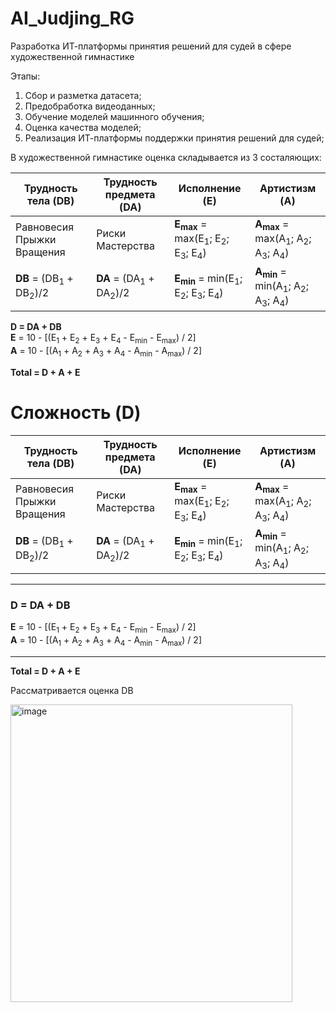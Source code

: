 # AI_Judjing_RG
Разработка ИТ-платформы принятия решений для судей в сфере художественной гимнастике

Этапы:
1.	Сбор и разметка датасета;
2.	Предобработка видеоданных;
3.	Обучение моделей машинного обучения;
4.	Оценка качества моделей;
5.	Реализация ИТ-платформы поддержки принятия решений для судей;

В художественной гимнастике оценка складывается из 3 состаляющих:

| Трудность тела (DB)             | Трудность предмета (DA)        | Исполнение (E)                                                                 | Артистизм (A)                                                                |
|---------------------------------|--------------------------------|--------------------------------------------------------------------------------|------------------------------------------------------------------------------|
| Равновесия Прыжки Вращения      | Риски Мастерства               | **E<sub>max</sub>** = max(E<sub>1</sub>; E<sub>2</sub>; E<sub>3</sub>; E<sub>4</sub>) | **A<sub>max</sub>** = max(A<sub>1</sub>; A<sub>2</sub>; A<sub>3</sub>; A<sub>4</sub>) |
| **DB** = (DB<sub>1</sub> + DB<sub>2</sub>)/2 | **DA** = (DA<sub>1</sub> + DA<sub>2</sub>)/2 | **E<sub>min</sub>** = min(E<sub>1</sub>; E<sub>2</sub>; E<sub>3</sub>; E<sub>4</sub>) | **A<sub>min</sub>** = min(A<sub>1</sub>; A<sub>2</sub>; A<sub>3</sub>; A<sub>4</sub>) |

**D = DA + DB**  
**E** = 10 - [(E<sub>1</sub> + E<sub>2</sub> + E<sub>3</sub> + E<sub>4</sub> - E<sub>min</sub> - E<sub>max</sub>) / 2]  
**A** = 10 - [(A<sub>1</sub> + A<sub>2</sub> + A<sub>3</sub> + A<sub>4</sub> - A<sub>min</sub> - A<sub>max</sub>) / 2]  

**Total = D + A + E**

# Сложность (D)

| Трудность тела (DB)             | Трудность предмета (DA)        | Исполнение (E)                                                                 | Артистизм (A)                                                                |
|---------------------------------|--------------------------------|--------------------------------------------------------------------------------|------------------------------------------------------------------------------|
| Равновесия Прыжки Вращения      | Риски Мастерства               | **E<sub>max</sub>** = max(E<sub>1</sub>; E<sub>2</sub>; E<sub>3</sub>; E<sub>4</sub>) | **A<sub>max</sub>** = max(A<sub>1</sub>; A<sub>2</sub>; A<sub>3</sub>; A<sub>4</sub>) |
| **DB** = (DB<sub>1</sub> + DB<sub>2</sub>)/2 | **DA** = (DA<sub>1</sub> + DA<sub>2</sub>)/2 | **E<sub>min</sub>** = min(E<sub>1</sub>; E<sub>2</sub>; E<sub>3</sub>; E<sub>4</sub>) | **A<sub>min</sub>** = min(A<sub>1</sub>; A<sub>2</sub>; A<sub>3</sub>; A<sub>4</sub>) |

---

### D = DA + DB

**E** = 10 - [(E<sub>1</sub> + E<sub>2</sub> + E<sub>3</sub> + E<sub>4</sub> - E<sub>min</sub> - E<sub>max</sub>) / 2]  
**A** = 10 - [(A<sub>1</sub> + A<sub>2</sub> + A<sub>3</sub> + A<sub>4</sub> - A<sub>min</sub> - A<sub>max</sub>) / 2]  

---

**Total = D + A + E**


Рассматривается оценка DB

<img width="451" height="476" alt="image" src="https://github.com/user-attachments/assets/4a2c0343-a976-4e26-b6da-0bbab28dc39d" />
